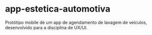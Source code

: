 # app-estetica-automotiva
Protótipo mobile de um app de agendamento de lavagem de veículos, desenvolvido para a disciplina de UX/UI.
